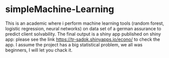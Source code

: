 # simpleMachine-Learning
This is an academic where i perform machine learning tools (random forest, logistic regression, neural networks) on data set of a german 
assurance to predict client solvability.
The final output is a shiny app published on shiny app:
please see the link https://tr-sadok.shinyapps.io/econo/ to check the app.
I assume the project has a big statistical problem, we all was beginners, I will let you chack it.
